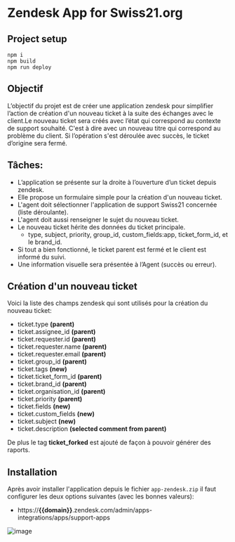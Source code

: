 # Zendesk App for Swiss21.org 

## Project setup
```
npm i
npm build
npm run deploy
```

## Objectif
L’objectif du projet est de créer une application zendesk pour simplifier l’action de création d'un nouveau ticket à la suite des échanges avec le client.Le nouveau ticket sera créés avec l’état qui correspond au contexte de support souhaité. C'est à dire avec un nouveau titre qui correspond au problème du client. Si l’opération s'est déroulée avec succès, le ticket d’origine sera fermé.

## Tâches:
* L’application se présente sur la droite à l’ouverture d’un ticket depuis zendesk.
* Elle propose un formulaire simple pour la création d'un nouveau ticket.
* L'agent doit sélectionner l'application de support Swiss21 concernée (liste déroulante).
* L'agent doit aussi renseigner le sujet du nouveau ticket.
* Le nouveau ticket hérite des données du ticket principale.
  * type, subject, priority, group_id, custom_fields:app, ticket_form_id, et le brand_id.
* Si tout a bien fonctionné, le ticket parent est fermé et le client est informé du suivi.
* Une information visuelle sera présentée à l’Agent (succès ou erreur).

## Création d'un nouveau ticket
Voici la liste des champs zendesk qui sont utilisés pour la création du nouveau ticket:

* ticket.type **(parent)**
* ticket.assignee_id **(parent)**
* ticket.requester.id **(parent)**
* ticket.requester.name **(parent)**
* ticket.requester.email **(parent)**
* ticket.group_id **(parent)**
* ticket.tags **(new)**
* ticket.ticket_form_id **(parent)**
* ticket.brand_id **(parent)**
* ticket.organisation_id **(parent)**
* ticket.priority **(parent)**
* ticket.fields **(new)**
* ticket.custom_fields **(new)**
* ticket.subject **(new)**
* ticket.description **(selected comment from parent)**

De plus le tag **ticket_forked** est ajouté de façon à pouvoir générer des raports.

## Installation
Après avoir installer l'application depuis le fichier `app-zendesk.zip` il faut configurer les deux options suivantes (avec les bonnes valeurs):

* https://**{{domain}}**.zendesk.com/admin/apps-integrations/apps/support-apps

![image](https://user-images.githubusercontent.com/1422935/233100673-f2a8aaff-ea92-45a1-ae4d-acd36923bcb5.png)









